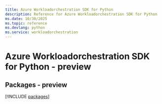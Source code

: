 ```yaml
---
title: Azure Workloadorchestration SDK for Python
description: Reference for Azure Workloadorchestration SDK for Python
ms.date: 10/30/2025
ms.topic: reference
ms.devlang: python
ms.service: workloadorchestration
---
```

# Azure Workloadorchestration SDK for Python - preview
## Packages - preview
[!INCLUDE [packages](workloadorchestration-index.md)]